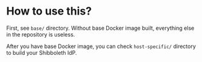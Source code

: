# How to use this?

First, see `base/` directory. Without base Docker image built, everything else in the repository is useless.

After you have base Docker image, you can check `host-specific/` directory to build your Shibboleth IdP.


